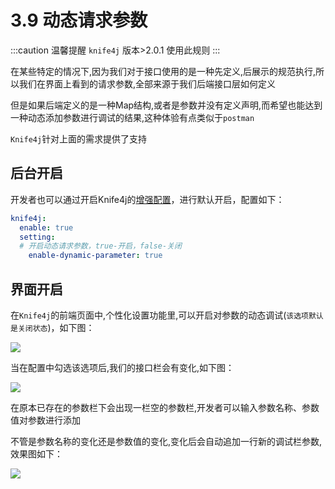 # 3.9 动态请求参数


:::caution 温馨提醒
`knife4j` 版本>2.0.1 使用此规则
:::


在某些特定的情况下,因为我们对于接口使用的是一种先定义,后展示的规范执行,所以我们在界面上看到的请求参数,全部来源于我们后端接口层如何定义

但是如果后端定义的是一种Map结构,或者是参数并没有定义声明,而希望也能达到一种动态添加参数进行调试的结果,这种体验有点类似于`postman`

`Knife4j`针对上面的需求提供了支持

## 后台开启

开发者也可以通过开启Knife4j的[增强配置](/docs/features/enhance)，进行默认开启，配置如下：
```yml
knife4j:
  enable: true
  setting:
  # 开启动态请求参数，true-开启，false-关闭
    enable-dynamic-parameter: true

```

## 界面开启

在`Knife4j`的前端页面中,个性化设置功能里,可以开启对参数的动态调试(`该选项默认是关闭状态`)，如下图：

![](/knife4j/images/knife4j/plus/debugDynamic.png)


当在配置中勾选该选项后,我们的接口栏会有变化,如下图：

![](/knife4j/images/knife4j/plus/debugDynamic1.png)


在原本已存在的参数栏下会出现一栏空的参数栏,开发者可以输入参数名称、参数值对参数进行添加

不管是参数名称的变化还是参数值的变化,变化后会自动追加一行新的调试栏参数,效果图如下：


![](/knife4j/images/knife4j/plus/dynamicparam3.gif)



 
 
 
